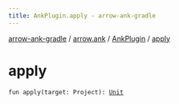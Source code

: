 ```yaml
---
title: AnkPlugin.apply - arrow-ank-gradle
---
```


[arrow-ank-gradle](../../index.html) / [arrow.ank](../index.html) / [AnkPlugin](index.html) / [apply](./apply.html)

# apply

`fun apply(target: Project): `[`Unit`](https://kotlinlang.org/api/latest/jvm/stdlib/kotlin/-unit/index.html)